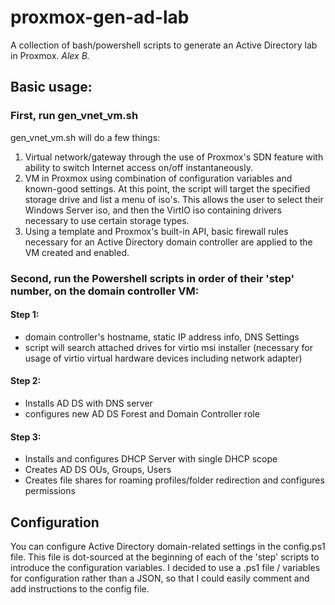 # proxmox-gen-ad-lab
A collection of bash/powershell scripts to generate an Active Directory lab in Proxmox.
*Alex B.*

## Basic usage:

### First, run gen_vnet_vm.sh

gen_vnet_vm.sh will do a few things:

1. Virtual network/gateway through the use of Proxmox's SDN feature with ability to switch Internet access on/off instantaneously.
2. VM in Proxmox using combination of configuration variables and known-good settings. At this point, the script will target the specified storage drive and list a menu of iso's. This allows the user to select their Windows Server iso, and then the VirtIO iso containing drivers necessary to use certain storage types.
3. Using a template and Proxmox's built-in API, basic firewall rules necessary for an Active Directory domain controller are applied to the VM created and enabled.

### Second, run the Powershell scripts in order of their 'step' number, on the domain controller VM:

#### Step 1:
- domain controller's hostname, static IP address info, DNS Settings
- script will search attached drives for virtio msi installer (necessary for usage of virtio virtual hardware devices including network adapter)

#### Step 2:
- Installs AD DS with DNS server
- configures new AD DS Forest and Domain Controller role

#### Step 3:
- Installs and configures DHCP Server with single DHCP scope
- Creates AD DS OUs, Groups, Users
- Creates file shares for roaming profiles/folder redirection and configures permissions

## Configuration
You can configure Active Directory domain-related settings in the config.ps1 file. This file is dot-sourced at the beginning of each of the 'step' scripts to introduce the configuration variables. I decided to use a .ps1 file / variables for configuration rather than a JSON, so that I could easily comment and add instructions to the config file.
